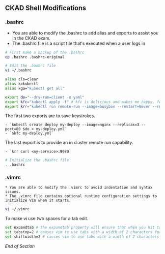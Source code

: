 ## CKAD Shell Modifications

### .bashrc

- You are able to modify the .bashrc to add alias and exports to assist you in the CKAD exam.
- The .bashrc file is a script file that's executed when a user logs in

```bash
# First make a backup of the .bashrc
cp .bashrc .bashrc-original
```

```bash
# Edit the .bashrc file
vi ~/.bashrc
```

```bash
alias cls=clear
alias k=kubectl
alias kga="kubectl get all"

export do="--dry-run=client -o yaml"
export kfc="kubectl apply -f" # kfc is delicious and makes me happy, feel free to change to kaf
export krr="kubectl run remote-run --image=busybox --restart=Never --rm -i --"
```

The first two exports are to save keystrokes.

    - `kubectl create deploy my-deploy --image=nginx --replicas=3 --port=80 $do > my-deploy.yml`
    - `$kfc my-deploy.yml`

The last export is to provide an in cluster remote run capability.

    - `krr curl <my-service>:8080`

```bash
# Initialize the .bashrc file
. .bashrc
```

### .vimrc

    * You are able to modify the .vimrc to avoid indentation and syntax issues.
    * The .vimrc file contains optional runtime configuration settings to initialize Vim when it starts.

```bash
vi ~/.vimrc
```

To make vi use two spaces for a tab edit.

```bash
set expandtab # The expandtab property will ensure that when you hit tab it will actually use spaces.
set tabstop=2 # causes vim to use tabs with a width of 2 characters for indenting
set shiftwidth=2 # causes vim to use tabs with a width of 2 characters for indenting
```

_End of Section_
